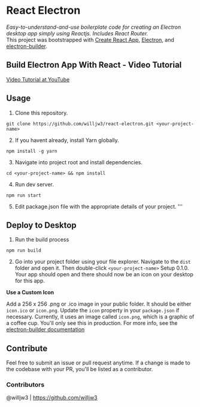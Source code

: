 # React Electron

*Easy-to-understand-and-use boilerplate code for creating an Electron desktop app simply using Reactjs. Includes React Router.*
<br>
This project was bootstrapped with [Create React App](https://github.com/facebook/create-react-app), [Electron](https://electronjs.org/), and [electron-builder](https://github.com/electron-userland/electron-builder).

## Build Electron App With React - Video Tutorial
[Video Tutorial at YouTube](https://www.youtube.com/playlist?list=PLASldBPN_pkCXhDdahLI2RIRy1tmGTeit)

## Usage
1. Clone this repository.
```
git clone https://github.com/willjw3/react-electron.git <your-project-name>
```
2. If you havent already, install Yarn globally.
```
npm install -g yarn
```
3. Navigate into project root and install dependencies.
```
cd <your-project-name> && npm install
```
4. Run dev server.
```
npm run start
```
5. Edit package.json file with the appropriate details of your project.
'''
## Deploy to Desktop
1. Run the build process
```
npm run build
```
2. Go into your project folder using your file explorer. Navigate to the `dist` folder and open it. Then double-click `<your-project-name>` Setup 0.1.0. Your app should open and there should now be an icon on your desktop for this app.

**Use a Custom Icon**

Add a 256 x 256 .png or .ico image in your public folder. It should be either `icon.ico` or `icon.png`. Update the `icon` property in your `package.json` if necessary. Currently, it uses an image called `icon.png`, which is a graphic of a coffee cup. You'll only see this in production. For more info, see the [electron-builder documentation](https://www.electron.build/icons)

## Contribute
Feel free to submit an issue or pull request anytime. If a change is made to the codebase with your PR, you'll be listed as a contributor.

### Contributors
@willjw3 | https://github.com/willjw3




